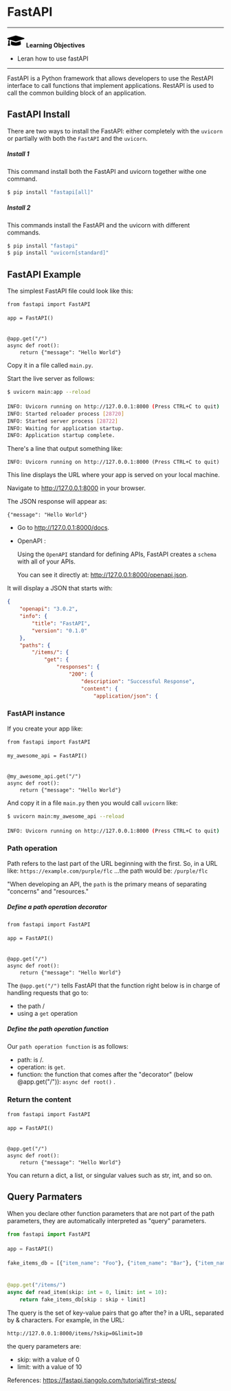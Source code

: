 # FastAPI 

---

![](images/learning.png) **Learning Objectives**

* Leran how to use fastAPI

---

FastAPI is a Python framework that allows developers to use the
RestAPI interface to call functions that implement
applications. RestAPI is used to call the common building block of an
application.


## FastAPI Install

There are two ways to install the FastAPI: either completely with the
`uvicorn` or partially with both the `FastAPI` and the `uvicorn`.


##### Install 1

  This command install both the FastAPI and uvicorn together withe one command.
```bash
$ pip install "fastapi[all]"
```
##### Install 2
  This commands install the FastAPI and the uvicorn with different commands.

```bash
$ pip install "fastapi"
$ pip install "uvicorn[standard]"
```

## FastAPI Example

The simplest FastAPI file could look like this:

```
from fastapi import FastAPI

app = FastAPI()


@app.get("/")
async def root():
    return {"message": "Hello World"}
```

Copy it in a file called `main.py`.

Start the live server as follows:

``` bash
$ uvicorn main:app --reload 

INFO: Uvicorn running on http://127.0.0.1:8000 (Press CTRL+C to quit)
INFO: Started reloader process [28720]
INFO: Started server process [28722]
INFO: Waiting for application startup.
INFO: Application startup complete.

```

There's a line that output something like:

```
INFO: Uvicorn running on http://127.0.0.1:8000 (Press CTRL+C to quit)
```

This line displays the URL where your app is served on your local machine.

Navigate to http://127.0.0.1:8000 in your browser.

The JSON response will appear as:

```
{"message": "Hello World"}
```

* Go to http://127.0.0.1:8000/docs.

* OpenAPI :

  Using the `OpenAPI` standard for defining APIs, FastAPI creates a `schema` with all of your APIs.

  You can see it directly at: http://127.0.0.1:8000/openapi.json.

It will display a JSON that starts with:

```json
{
    "openapi": "3.0.2",
    "info": {
        "title": "FastAPI",
        "version": "0.1.0"
    },
    "paths": {
        "/items/": {
            "get": {
                "responses": {
                    "200": {
                        "description": "Successful Response",
                        "content": {
                            "application/json": {


```



### FastAPI instance

If you create your app like:

```
from fastapi import FastAPI

my_awesome_api = FastAPI()


@my_awesome_api.get("/")
async def root():
    return {"message": "Hello World"}
```
And copy it in a file `main.py` then you would call `uvicorn` like:

``` bash
$ uvicorn main:my_awesome_api --reload

INFO: Uvicorn running on http://127.0.0.1:8000 (Press CTRL+C to quit)
```

### Path operation

Path refers to the last part of the URL beginning with the first.  So,
in a URL like: `https://example.com/purple/flc` ...the path would be:
`/purple/flc`

"When developing an API, the `path` is the primary means of separating
"concerns" and "resources."


##### Define a path operation decorator

```
from fastapi import FastAPI

app = FastAPI()


@app.get("/")
async def root():
    return {"message": "Hello World"}
```
The `@app.get("/")` tells FastAPI that the function right below is in
charge of handling requests that go to:

* the path /
* using a `get` operation

#####  Define the path operation function

Our `path operation function` is as follows:

* path: is /.
* operation: is `get`.
* function: the function that comes after the "decorator" (below @app.get("/")): `async def root()` .


### Return the content
```
from fastapi import FastAPI

app = FastAPI()


@app.get("/")
async def root():
    return {"message": "Hello World"}
```

You can return a dict, a list, or singular values such as str, int,
and so on.

## Query Parmaters

When you declare other function parameters that are not part of the path parameters, 
they are automatically interpreted as "query" parameters.

``` python
from fastapi import FastAPI

app = FastAPI()

fake_items_db = [{"item_name": "Foo"}, {"item_name": "Bar"}, {"item_name": "Baz"}]


@app.get("/items/")
async def read_item(skip: int = 0, limit: int = 10):
    return fake_items_db[skip : skip + limit]
```

The query is the set of key-value pairs that go after the? in a URL, separated by & characters.
For example, in the URL:
```
http://127.0.0.1:8000/items/?skip=0&limit=10
```
the query parameters are:

* skip: with a value of 0
* limit: with a value of 10

References: <https://fastapi.tiangolo.com/tutorial/first-steps/>
